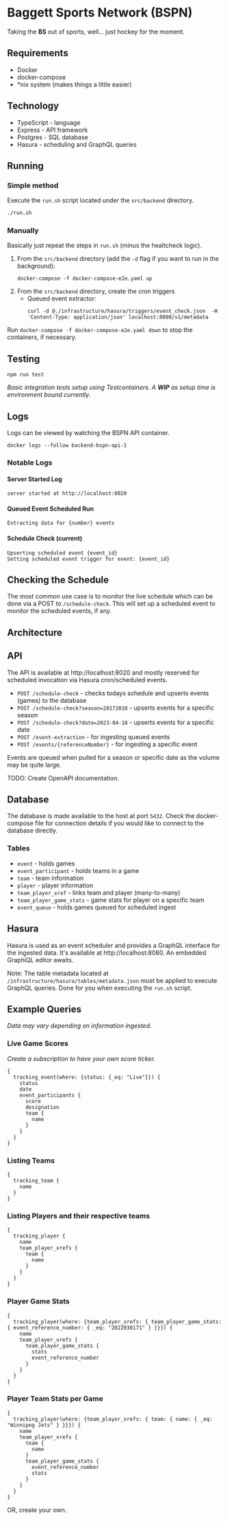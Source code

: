 # Baggett Sports Network (BSPN)
Taking the __BS__ out of sports, well... just hockey for the moment.

## Requirements
* Docker
* docker-compose
* *nix system (makes things a little easier)

## Technology
* TypeScript - language
* Express - API framework
* Postgres - SQL database
* Hasura - scheduling and GraphQL queries

## Running
### Simple method
Execute the `run.sh` script located under the `src/backend` directory.
```sh
./run.sh
```
### Manually
Basically just repeat the steps in `run.sh` (minus the healtcheck logic).

1) From the `src/backend` directory (add the `-d` flag if you want to run in the background):
    ```
    docker-compose -f docker-compose-e2e.yaml up
    ```
2) From the `src/backend` directory, create the cron triggers
   * Queued event extractor:
       ```
       curl -d @./infrastructure/hasura/triggers/event_check.json  -H 'Content-Type: application/json' localhost:8080/v1/metadata
       ```
    
Run `docker-compose -f docker-compose-e2e.yaml down` to stop the containers, if necessary.

## Testing
`npm run test`

_Basic integration tests setup using Testcontainers. A __WIP__ as setup time is environment bound currently._

## Logs
Logs can be viewed by watching the BSPN API container.

```docker logs --follow backend-bspn-api-1```

### Notable Logs

#### Server Started Log
```server started at http://localhost:8020```

#### Queued Event Scheduled Run
```Extracting data for {number} events```

#### Schedule Check (current)
```
Upserting scheduled event {event_id}
Setting scheduled event trigger for event: {event_id}
```

## Checking the Schedule
The most common use case is to monitor the live schedule which can be done via a POST to `/schedule-check`. This will set up a scheduled event
to monitor the scheduled events, if any.

## Architecture
## API
The API is available at http://localhost:8020 and mostly reserved for scheduled invocation via Hasura cron/scheduled events.

* `POST /schedule-check` - checks todays schedule and upserts events (games) to the database
* `POST /schedule-check?season=20172018` - upserts events for a specific season
* `POST /schedule-check?date=2023-04-18` - upserts events for a specific date
* `POST /event-extraction` - for ingesting queued events
* `POST /events/{referenceNumber}` - for ingesting a specific event

Events are queued when pulled for a season or specific date as the volume may be quite large.

TODO: Create OpenAPI documentation.

## Database
The database is made available to the host at port `5432`. Check the docker-compose file for connection details if you would like to connect to the database directly.

### Tables
* `event` - holds games
* `event_participant` - holds teams in a game
* `team` - team information
* `player` - player information
* `team_player_xref` - links team and player (many-to-many)
* `team_player_game_stats` - game stats for player on a specific team
* `event_queue` - holds games queued for scheduled ingest

## Hasura
Hasura is used as an event scheduler and provides a GraphQL interface for the ingested data. It's available at http://localhost:8080. An embedded GraphiQL editor awaits.

Note: The table metadata located at `/infrastructure/hasura/tables/metadata.json` must be applied to execute GraphQL queries. Done for you when executing the `run.sh` script.

## Example Queries
_Data may vary depending on information ingested._

### Live Game Scores
_Create a subscription to have your own score ticker._
```
{
  tracking_event(where: {status: {_eq: "Live"}}) {
    status
    date
    event_participants {
      score
      designation
      team {
        name
      }
    }
  }
}
```

### Listing Teams
```
{
  tracking_team {
    name
  }
}
```

### Listing Players and their respective teams
```
{
  tracking_player {
    name
    team_player_xrefs {
      team {
        name
      }
    }
  }
}
```

### Player Game Stats
```
{
  tracking_player(where: {team_player_xrefs: { team_player_game_stats: { event_reference_number: { _eq: "2022030171" } }}}) {
    name
    team_player_xrefs {
      team_player_game_stats {
        stats
        event_reference_number
      }
    }
  }
}
```

### Player Team Stats per Game
```
{
  tracking_player(where: {team_player_xrefs: { team: { name: { _eq: "Winnipeg Jets" } }}}) {
    name
    team_player_xrefs {
      team {
        name
      }
      team_player_game_stats {
        event_reference_number
        stats
      }
    }
  }
}
```

OR, create your own.